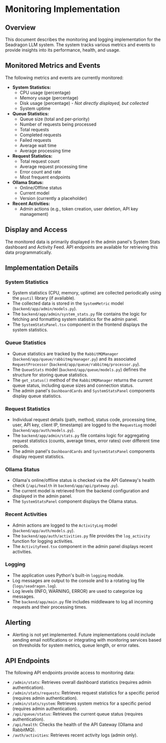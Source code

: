 # Monitoring Implementation

## Overview

This document describes the monitoring and logging implementation for the Seadragon LLM system. The system tracks various metrics and events to provide insights into its performance, health, and usage.

## Monitored Metrics and Events

The following metrics and events are currently monitored:

-   **System Statistics:**
    -   CPU usage (percentage)
    -   Memory usage (percentage)
    -   Disk usage (percentage) - *Not directly displayed, but collected*
    -   System uptime
-   **Queue Statistics:**
    -   Queue size (total and per-priority)
    -   Number of requests being processed
    -   Total requests
    -   Completed requests
    -   Failed requests
    -   Average wait time
    -   Average processing time
-   **Request Statistics:**
    -   Total request count
    -   Average request processing time
    -   Error count and rate
    -   Most frequent endpoints
-   **Ollama Status:**
    -   Online/Offline status
    -   Current model
    -   Version (currently a placeholder)
-   **Recent Activities:**
    -   Admin actions (e.g., token creation, user deletion, API key management)

## Display and Access

The monitored data is primarily displayed in the admin panel's System Stats dashboard and Activity Feed.  API endpoints are available for retrieving this data programmatically.

## Implementation Details

### System Statistics

-   System statistics (CPU, memory, uptime) are collected periodically using the `psutil` library (if available).
-   The collected data is stored in the `SystemMetric` model (`backend/app/admin/models.py`).
-   The `backend/app/admin/system_stats.py` file contains the logic for fetching and formatting system statistics for the admin panel.
-   The `SystemStatsPanel.tsx` component in the frontend displays the system statistics.

### Queue Statistics

-   Queue statistics are tracked by the `RabbitMQManager` (`backend/app/queue/rabbitmq/manager.py`) and its associated `RequestProcessor` (`backend/app/queue/rabbitmq/processor.py`).
-   The `QueueStats` model (`backend/app/queue/models.py`) defines the structure for storing queue statistics.
-   The `get_status()` method of the `RabbitMQManager` returns the current queue status, including queue sizes and connection status.
-   The admin panel's `DashboardCards` and `SystemStatsPanel` components display queue statistics.

### Request Statistics

-   Individual request details (path, method, status code, processing time, user, API key, client IP, timestamp) are logged to the `RequestLog` model (`backend/app/auth/models.py`).
-   The `backend/app/admin/stats.py` file contains logic for aggregating request statistics (counts, average times, error rates) over different time periods.
-   The admin panel's `DashboardCards` and `SystemStatsPanel` components display request statistics.

### Ollama Status

-   Ollama's online/offline status is checked via the API Gateway's health check (`/api/health` in `backend/app/api/gateway.py`).
-   The current model is retrieved from the backend configuration and displayed in the admin panel.
-   The `SystemStatsPanel` component displays the Ollama status.

### Recent Activities

-   Admin actions are logged to the `ActivityLog` model (`backend/app/auth/models.py`).
-   The `backend/app/auth/activities.py` file provides the `log_activity` function for logging activities.
-   The `ActivityFeed.tsx` component in the admin panel displays recent activities.

### Logging

-   The application uses Python's built-in `logging` module.
-   Log messages are output to the console and to a rotating log file (`logs/seadragon.log`).
-   Log levels (INFO, WARNING, ERROR) are used to categorize log messages.
-   The `backend/app/main.py` file includes middleware to log all incoming requests and their processing times.

## Alerting

-   Alerting is not yet implemented.  Future implementations could include sending email notifications or integrating with monitoring services based on thresholds for system metrics, queue length, or error rates.

## API Endpoints

The following API endpoints provide access to monitoring data:

-   `/admin/stats`: Retrieves overall dashboard statistics (requires admin authentication).
-   `/admin/stats/requests`: Retrieves request statistics for a specific period (requires admin authentication).
-   `/admin/stats/system`: Retrieves system metrics for a specific period (requires admin authentication).
-   `/api/queue/status`: Retrieves the current queue status (requires authentication).
-   `/api/health`: Checks the health of the API Gateway (Ollama and RabbitMQ).
- `/auth/activities`: Retrieves recent activity logs (admin only).